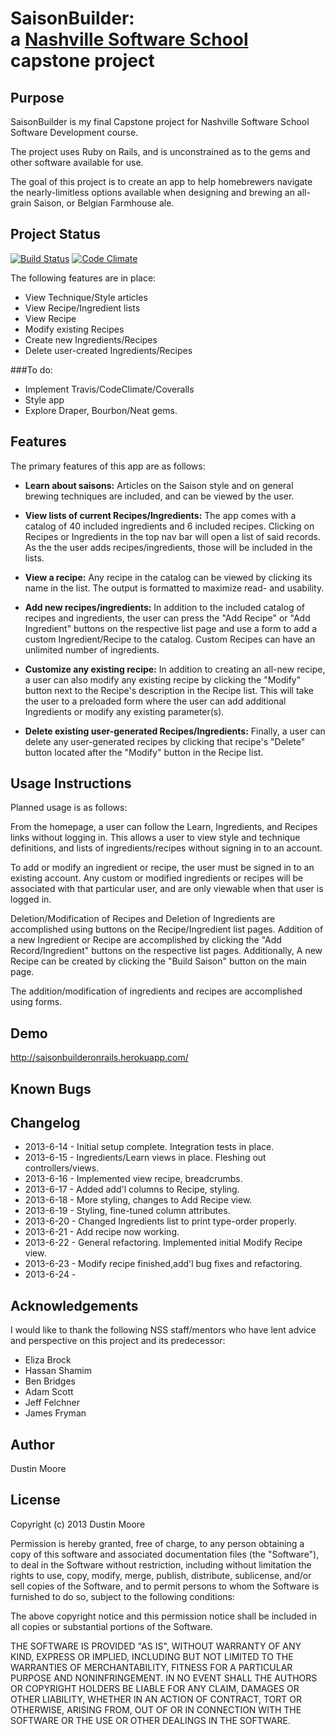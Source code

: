SaisonBuilder:<br /> a [Nashville Software School](http://www.nashvillesoftwareschool.com) capstone project
================================================


Purpose
-------
SaisonBuilder is my final Capstone project for Nashville Software School Software Development course.

The project uses Ruby on Rails, and is unconstrained as to the gems and other software available for use.

The goal of this project is to create an app to help homebrewers navigate the nearly-limitless options available when designing and brewing an all-grain Saison, or Belgian Farmhouse ale.

Project Status
--------------

[![Build Status](https://travis-ci.org/dmoore5050/SaisonBuilderOnRails.png)](https://travis-ci.org/dmoore5050/SaisonBuilderOnRails)
[![Code Climate](https://codeclimate.com/github/dmoore5050/SaisonBuilderOnRails.png)](https://codeclimate.com/github/dmoore5050/SaisonBuilderOnRails)

The following features are in place:

* View Technique/Style articles
* View Recipe/Ingredient lists
* View Recipe
* Modify existing Recipes
* Create new Ingredients/Recipes
* Delete user-created Ingredients/Recipes

###To do:

* Implement Travis/CodeClimate/Coveralls
* Style app
* Explore Draper, Bourbon/Neat gems.

Features
--------
The primary features of this app are as follows:

* **Learn about saisons:** Articles on the Saison style and on general brewing techniques are included, and can be viewed by the user.

* **View lists of current Recipes/Ingredients:** The app comes with a catalog of 40 included ingredients and 6 included recipes. Clicking on Recipes or Ingredients in the top nav bar will open a list of said records. As the the user adds recipes/ingredients, those will be included in the lists.

* **View a recipe:** Any recipe in the catalog can be viewed by clicking its name in the list. The output is formatted to maximize read- and usability.

* **Add new recipes/ingredients:** In addition to the included catalog of recipes and ingredients, the user can press the "Add Recipe" or "Add Ingredient" buttons on the respective list page and use a form to add a custom Ingredient/Recipe to the catalog. Custom Recipes can have an unlimited number of ingredients.

* **Customize any existing recipe:** In addition to creating an all-new recipe, a user can also modify any existing recipe by clicking the "Modify" button next to the Recipe's description in the Recipe list. This will take the user to a preloaded form where the user can add additional Ingredients or modify any existing parameter(s).

* **Delete existing user-generated Recipes/Ingredients:** Finally, a user can delete any user-generated recipes by clicking that recipe's "Delete" button located after the "Modify" button in the Recipe list.

Usage Instructions
------------------
Planned usage is as follows:

From the homepage, a user can follow the Learn, Ingredients, and Recipes links without logging in. This allows a user to view style and technique definitions, and lists of ingredients/recipes without signing in to an account.

To add or modify an ingredient or recipe, the user must be signed in to an existing account. Any custom or modified ingredients or recipes will be associated with that particular user, and are only viewable when that user is logged in.

Deletion/Modification of Recipes and Deletion of Ingredients are accomplished using buttons on the Recipe/Ingredient list pages. Addition of a new Ingredient or Recipe are accomplished by clicking the "Add Record/Ingredient" buttons on the respective list pages. Additionally, A new Recipe can be created by clicking the "Build Saison" button on the main page.

The addition/modification of ingredients and recipes are accomplished using forms.

Demo
----
http://saisonbuilderonrails.herokuapp.com/

Known Bugs
----------

Changelog
---------

+ 2013-6-14 - Initial setup complete. Integration tests in place.
+ 2013-6-15 - Ingredients/Learn views in place. Fleshing out controllers/views.
+ 2013-6-16 - Implemented view recipe, breadcrumbs.
+ 2013-6-17 - Added add'l columns to Recipe, styling.
+ 2013-6-18 - More styling, changes to Add Recipe view.
+ 2013-6-19 - Styling, fine-tuned column attributes.
+ 2013-6-20 - Changed Ingredients list to print type-order properly.
+ 2013-6-21 - Add recipe now working.
+ 2013-6-22 - General refactoring. Implemented initial Modify Recipe view.
+ 2013-6-23 - Modify recipe finished,add'l bug fixes and refactoring.
+ 2013-6-24 -

Acknowledgements
----------------
I would like to thank the following NSS staff/mentors who have lent advice and perspective on this project and its predecessor:

+ Eliza Brock
+ Hassan Shamim
+ Ben Bridges
+ Adam Scott
+ Jeff Felchner
+ James Fryman

Author
------
Dustin Moore

License
-------
Copyright (c) 2013 Dustin Moore

Permission is hereby granted, free of charge, to any person obtaining a copy
of this software and associated documentation files (the "Software"), to deal
in the Software without restriction, including without limitation the rights
to use, copy, modify, merge, publish, distribute, sublicense, and/or sell
copies of the Software, and to permit persons to whom the Software is
furnished to do so, subject to the following conditions:

The above copyright notice and this permission notice shall be included in
all copies or substantial portions of the Software.

THE SOFTWARE IS PROVIDED "AS IS", WITHOUT WARRANTY OF ANY KIND, EXPRESS OR
IMPLIED, INCLUDING BUT NOT LIMITED TO THE WARRANTIES OF MERCHANTABILITY,
FITNESS FOR A PARTICULAR PURPOSE AND NONINFRINGEMENT. IN NO EVENT SHALL THE
AUTHORS OR COPYRIGHT HOLDERS BE LIABLE FOR ANY CLAIM, DAMAGES OR OTHER
LIABILITY, WHETHER IN AN ACTION OF CONTRACT, TORT OR OTHERWISE, ARISING FROM,
OUT OF OR IN CONNECTION WITH THE SOFTWARE OR THE USE OR OTHER DEALINGS IN
THE SOFTWARE.
